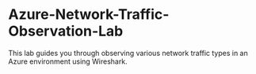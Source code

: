 # Azure-Network-Traffic-Observation-Lab
This lab guides you through observing various network traffic types in an Azure environment using Wireshark.
